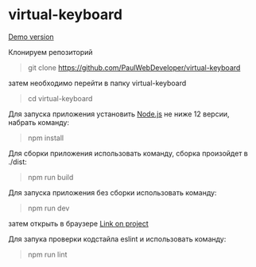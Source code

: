 # virtual-keyboard

[Demo version](https://paulwebdeveloper.github.io/virtual-keyboard/)

Клонируем репозиторий

>git clone https://github.com/PaulWebDeveloper/virtual-keyboard

затем необходимо перейти в папку virtual-keyboard
  
>cd virtual-keyboard


Для запуска приложения установить [Node.js](https://nodejs.org/en/) не ниже 12 версии, набрать команду:

  >npm install
  
Для сборки приложения использовать команду, сборка произойдет в ./dist:

  >npm run build

Для запуска приложения без сборки использовать команду:

  >npm run dev

  затем открыть в браузере [Link on project](http://localhost:8080)

Для запука проверки кодстайла eslint и использовать команду:

  >npm run lint
